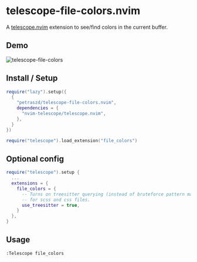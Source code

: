 # telescope-file-colors.nvim

A [telescope.nvim](https://github.com/nvim-telescope/telescope.nvim) extension to see/find colors in the current
buffer.

## Demo

![telescope-file-colors](https://github.com/petraszd/telescope-file-colors.nvim/assets/1826042/4eecfc90-19ac-4286-82e1-34f4d03d2b2a)

## Install / Setup

```lua
require("lazy").setup({
  {
    "petraszd/telescope-file-colors.nvim",
    dependencies = {
      "nvim-telescope/telescope.nvim",
    },
  }
})

require("telescope").load_extension("file_colors")
```

## Optional config

```lua
require("telescope").setup {
  ...
  extensions = {
    file_colors = {
      -- Turns on treesitter querying (instead of bruteforce pattern matching)
      -- for scss and css files.
      use_treesitter = true,
    }
  },
}
```

## Usage

```
:Telescope file_colors
```
